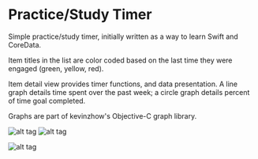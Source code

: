 Practice/Study Timer
=============

Simple practice/study timer, initially written as a way to learn Swift and CoreData.

Item titles in the list are color coded based on the last time they were engaged (green, yellow, red).

Item detail view provides timer functions, and data presentation. A line graph details time spent over
the past week; a circle graph details percent of time goal completed.

Graphs are part of kevinzhow's Objective-C graph library.

![alt tag](https://cloud.githubusercontent.com/assets/7216268/5601974/59454b10-92f1-11e4-9da9-a1dad10ea6c7.png) ![alt tag](https://cloud.githubusercontent.com/assets/7216268/5601977/7d1b9332-92f1-11e4-9102-e5b6ebd2b45f.png)

![alt tag](https://cloud.githubusercontent.com/assets/7216268/5601978/81070fbc-92f1-11e4-9488-e9aae7cd5945.png)
